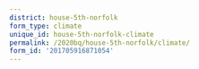 ```yaml
---
district: house-5th-norfolk
form_type: climate
unique_id: house-5th-norfolk-climate
permalink: /2020bq/house-5th-norfolk/climate/
form_id: '201705916871054'
---
```

